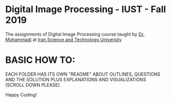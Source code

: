 # Digital Image Processing - IUST - Fall 2019
The assignments of Digital Image Processing course taught by [Dr. Mohammadi](http://webpages.iust.ac.ir/mrmohammadi/index.html) at [Iran Science and Technology University](http://iust.ac.ir)

# BASIC HOW TO:
EACH FOLDER HAS ITS OWN "README" ABOUT OUTLINES, QUESTIONS AND THE SOLUTION PLUS EXPLANATIONS AND VISUALIZATIONS (SCROLL DOWN PLEASE).

Happy Coding!
